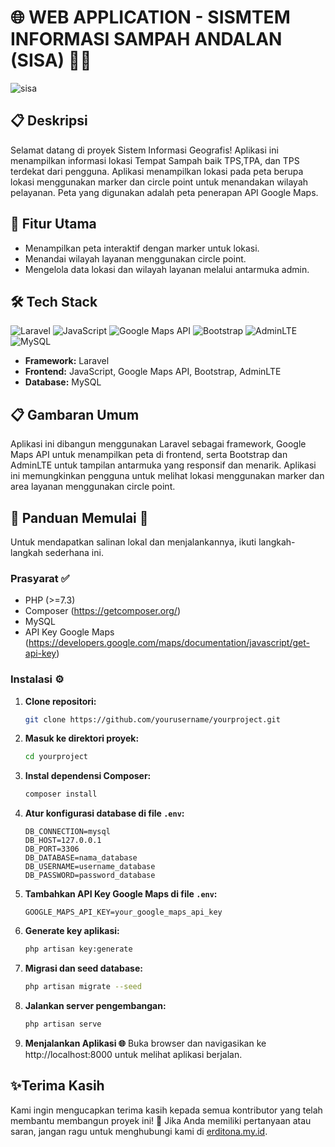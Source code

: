 # 🌐 WEB APPLICATION - SISMTEM INFORMASI SAMPAH ANDALAN (SISA) 👨‍🌾
![sisa](https://github.com/erditona/SISA/assets/91595733/a160985f-9187-41b3-81f6-cb39ec793604)

## 📋 Deskripsi
Selamat datang di proyek Sistem Informasi Geografis! Aplikasi ini menampilkan informasi lokasi Tempat Sampah baik TPS,TPA, dan TPS terdekat dari pengguna. Aplikasi menampilkan lokasi pada peta berupa lokasi menggunakan marker dan circle point untuk menandakan wilayah pelayanan. Peta yang digunakan adalah peta penerapan API Google Maps.

## 🚀 Fitur Utama
- Menampilkan peta interaktif dengan marker untuk lokasi.
- Menandai wilayah layanan menggunakan circle point.
- Mengelola data lokasi dan wilayah layanan melalui antarmuka admin.

## 🛠️ Tech Stack
![Laravel](https://img.shields.io/badge/Framework-Laravel-red.svg)
![JavaScript](https://img.shields.io/badge/Frontend-JavaScript-yellow.svg)
![Google Maps API](https://img.shields.io/badge/Library-Google%20Maps%20API-green.svg)
![Bootstrap](https://img.shields.io/badge/Frontend-Bootstrap-blue.svg)
![AdminLTE](https://img.shields.io/badge/Frontend-AdminLTE-lightgrey.svg)
![MySQL](https://img.shields.io/badge/Database-MySQL-blue.svg)

- **Framework:** Laravel
- **Frontend:** JavaScript, Google Maps API, Bootstrap, AdminLTE
- **Database:** MySQL

## 📋 Gambaran Umum 
Aplikasi ini dibangun menggunakan Laravel sebagai framework, Google Maps API untuk menampilkan peta di frontend, serta Bootstrap dan AdminLTE untuk tampilan antarmuka yang responsif dan menarik. Aplikasi ini memungkinkan pengguna untuk melihat lokasi menggunakan marker dan area layanan menggunakan circle point.


## 📄 Panduan Memulai 🚀

Untuk mendapatkan salinan lokal dan menjalankannya, ikuti langkah-langkah sederhana ini.

### Prasyarat ✅

- PHP (>=7.3)
- Composer (https://getcomposer.org/)
- MySQL
- API Key Google Maps (https://developers.google.com/maps/documentation/javascript/get-api-key)

### Instalasi ⚙️

1. **Clone repositori:**
   ```sh
   git clone https://github.com/yourusername/yourproject.git
2. **Masuk ke direktori proyek:**
   ```sh
   cd yourproject
3. **Instal dependensi Composer:**
   ```sh
   composer install
4. **Atur konfigurasi database di file `.env`:**
   ```dotenv
   DB_CONNECTION=mysql
   DB_HOST=127.0.0.1
   DB_PORT=3306
   DB_DATABASE=nama_database
   DB_USERNAME=username_database
   DB_PASSWORD=password_database
5. **Tambahkan API Key Google Maps di file `.env`:**
   ```dotenv
   GOOGLE_MAPS_API_KEY=your_google_maps_api_key
6. **Generate key aplikasi:**
   ```sh
   php artisan key:generate
7. **Migrasi dan seed database:**
   ```sh
   php artisan migrate --seed
8. **Jalankan server pengembangan:**
   ```sh
   php artisan serve
9. **Menjalankan Aplikasi 🌐**
Buka browser dan navigasikan ke http://localhost:8000 untuk melihat aplikasi berjalan.



## ✨Terima Kasih
Kami ingin mengucapkan terima kasih kepada semua kontributor yang telah membantu membangun proyek ini! 🙏
Jika Anda memiliki pertanyaan atau saran, jangan ragu untuk menghubungi kami di [erditona.my.id](https://erditona.my.id).
